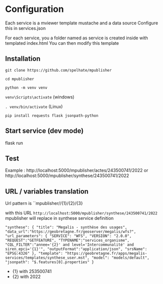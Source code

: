 # Configuration

Each service is a mviewer template mustache and a data source
Configure this in  services.json

For each service, you a folder named as service is created inside with templated index.html
You can then modify this template



## Installation

``git clone https://github.com/spelhate/mpublisher``

``cd mpublisher``

``python -m venv venv``

``venv\Scripts\activate`` (windows)

``. venv/bin/activate`` (Linux)

``pip install requests flask jsonpath-python``

## Start service (dev mode)
flask run

## Test
Example : http://localhost:5000/mpublisher/actes/243500741/2022 or http://localhost:5000/mpublisher/synthese/243500741/2022


## URL / variables translation

Url pattern is ``mpublisher/<service>/{1}/{2}/{3}

with this URL ``http://localhost:5000/mpublisher/synthese/243500741/2022`` mpublisher will replace in synthese service definition

``
"synthese": {
        "title": "Megalis - synthèse des usages",
        "data_url":"https://geobretagne.fr/geoserver/megalis/wfs?",
        "url_parameters": {
            "SERVICE": "WFS",
            "VERSION": "2.0.0",
            "REQUEST":"GETFEATURE",
            "TYPENAME":"services_organisme",
            "CQL_FILTER":"annee='{2}' and level='Intercommunalité' and siren_epci='{1}'",
            "outputFormat":"application/json",
            "srsName": "EPSG:4326"
        },
        "template": "https://geobretagne.fr/apps/megalis-services/templates/synthese_user.mst",
        "model": "models/default",
        "jsonpath": "$.features[0].properties"
    }
``
 * {1} with 253500741
 * {2} with 2022





